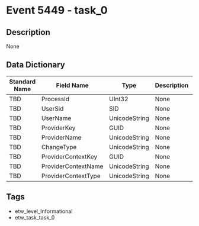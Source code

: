 # Event 5449 - task_0

## Description
None

## Data Dictionary
|Standard Name|Field Name|Type|Description|Sample Value|
|---|---|---|---|---|
|TBD|ProcessId|UInt32|None|`None`|
|TBD|UserSid|SID|None|`None`|
|TBD|UserName|UnicodeString|None|`None`|
|TBD|ProviderKey|GUID|None|`None`|
|TBD|ProviderName|UnicodeString|None|`None`|
|TBD|ChangeType|UnicodeString|None|`None`|
|TBD|ProviderContextKey|GUID|None|`None`|
|TBD|ProviderContextName|UnicodeString|None|`None`|
|TBD|ProviderContextType|UnicodeString|None|`None`|

## Tags
* etw_level_Informational
* etw_task_task_0